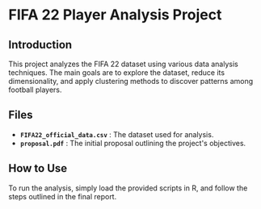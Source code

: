 
# FIFA 22 Player Analysis Project

## Introduction

This project analyzes the FIFA 22 dataset using various data analysis techniques. The main goals are to explore the dataset, reduce its dimensionality, and apply clustering methods to discover patterns among football players.

## Files

* **`FIFA22_official_data.csv`** : The dataset used for analysis.
* **`proposal.pdf`** : The initial proposal outlining the project's objectives.

## How to Use

To run the analysis, simply load the provided scripts in R, and follow the steps outlined in the final report.

